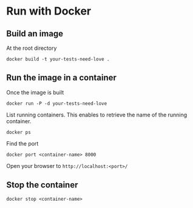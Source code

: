 # Run with Docker

## Build an image

At the root directory

    docker build -t your-tests-need-love .

## Run the image in a container

Once the image is built

    docker run -P -d your-tests-need-love

List running containers. This enables to retrieve the name of the running container.

    docker ps

Find the port

    docker port <container-name> 8000

Open your browser to `http://localhost:<port>/`

## Stop the container

    docker stop <container-name>
